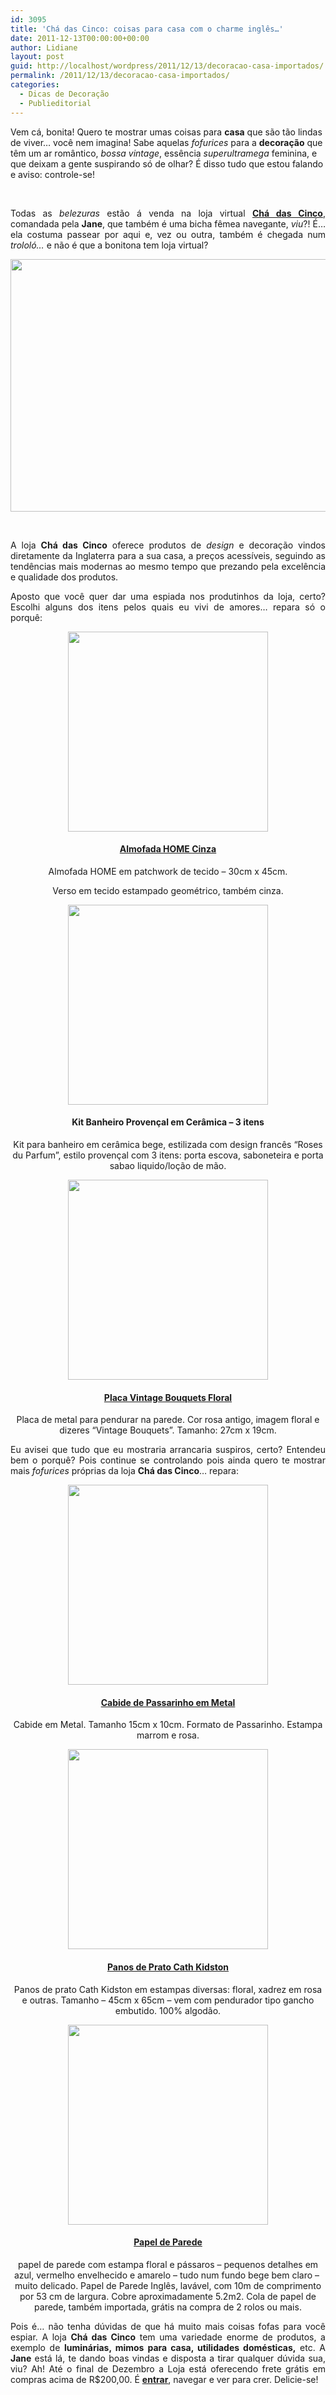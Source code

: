 ```yaml
---
id: 3095
title: 'Chá das Cinco: coisas para casa com o charme inglês…'
date: 2011-12-13T00:00:00+00:00
author: Lidiane
layout: post
guid: http://localhost/wordpress/2011/12/13/decoracao-casa-importados/
permalink: /2011/12/13/decoracao-casa-importados/
categories:
  - Dicas de Decoração
  - Publieditorial
---
```

Vem cá, bonita! Quero te mostrar umas coisas para **casa** que são tão lindas de viver… você nem imagina! Sabe aquelas _fofurices_ para a **decoração** que têm um ar romântico, _bossa vintage_, essência _superultramega_ feminina, e que deixam a gente suspirando só de olhar? É disso tudo que estou falando e aviso: controle-se!

&nbsp;

<p align="justify">
  Todas as <em>belezuras</em> estão á venda na loja virtual <strong><a href="http://www.lojachadascinco.com.br/" target="_blank">Chá das Cinco</a></strong>, comandada pela <strong>Jane</strong>, que também é uma bicha fêmea navegante, <em>viu</em>?! É… ela costuma passear por aqui e, vez ou outra, também é chegada num <em>trololó…</em> e<em> </em>não é que a bonitona tem loja virtual?
</p>

<!--more-->

<p align="center">
  <a href="http://www.trololodemulher.com.br/blog/wp-content/uploads/2011/12/Chá-das-Cinco.jpg"><img class="alignnone size-full wp-image-8323" title="Chá das Cinco" src="http://www.trololodemulher.com.br/blog/wp-content/uploads/2011/12/Chá-das-Cinco.jpg" alt="" width="600" height="404" /></a>
</p>

&nbsp;

<p align="justify">
  A loja <strong>Chá das Cinco</strong> oferece produtos de <em>design</em> e decoração vindos diretamente da Inglaterra para a sua casa, a preços acessíveis, seguindo as tendências mais modernas ao mesmo tempo que prezando pela excelência e qualidade dos produtos.
</p>

<p align="justify">
  Aposto que você quer dar uma espiada nos produtinhos da loja, certo? Escolhi alguns dos itens pelos quais eu vivi de amores… repara só o porquê:
</p>

<p align="center">
  <a href="http://www.trololodemulher.com.br/blog/wp-content/uploads/2011/12/ALMOFADA-HOME-CINZA.jpg"><img class="alignnone size-full wp-image-8321" title="ALMOFADA HOME CINZA" src="http://www.trololodemulher.com.br/blog/wp-content/uploads/2011/12/ALMOFADA-HOME-CINZA.jpg" alt="" width="320" height="320" /></a>
</p>

<h4 align="center">
  <strong><a href="http://www.lojachadascinco.com.br/almofada-home-cinza_119xJM" target="_blank">Almofada HOME Cinza</a></strong>
</h4>

<p align="center">
  Almofada HOME em patchwork de tecido &#8211; 30cm x 45cm.
</p>

<p align="center">
  Verso em tecido estampado geométrico, também cinza.
</p>

<p align="center">
  <a href="http://www.trololodemulher.com.br/blog/wp-content/uploads/2011/12/KIT-BANHEIRO-PROVENCAL-CERAMICA.jpg"><img class="alignnone size-full wp-image-8326" title="KIT BANHEIRO PROVENCAL CERAMICA" src="http://www.trololodemulher.com.br/blog/wp-content/uploads/2011/12/KIT-BANHEIRO-PROVENCAL-CERAMICA.jpg" alt="" width="320" height="320" /></a>
</p>

<h4 align="center">
  <strong>Kit Banheiro Provençal em Cerâmica &#8211; 3 itens</strong>
</h4>

<p align="center">
  Kit para banheiro em cerâmica bege, estilizada com design francês &#8220;Roses du Parfum&#8221;, estilo provençal com 3 itens: porta escova, saboneteira e porta sabao liquido/loção de mão.
</p>

<p align="center">
  <a href="http://www.trololodemulher.com.br/blog/wp-content/uploads/2011/12/PLACA-VINTAGE-BOUQUETS-FLORAL.jpg"><img class="alignnone size-full wp-image-8329" title="PLACA VINTAGE BOUQUETS FLORAL" src="http://www.trololodemulher.com.br/blog/wp-content/uploads/2011/12/PLACA-VINTAGE-BOUQUETS-FLORAL.jpg" alt="" width="320" height="320" /></a>
</p>

<h4 align="center">
  <strong><a href="http://www.lojachadascinco.com.br/placa-vintage-bouquets-floral_56xJM" target="_blank">Placa Vintage Bouquets Floral</a></strong>
</h4>

<p align="center">
  Placa de metal para pendurar na parede. Cor rosa antigo, imagem floral e dizeres “Vintage Bouquets”. Tamanho: 27cm x 19cm.
</p>

<p align="justify">
  Eu avisei que tudo que eu mostraria arrancaria suspiros, certo? Entendeu bem o porquê? Pois continue se controlando pois ainda quero te mostrar mais <em>fofurices </em>próprias da loja <strong>Chá das Cinco</strong>… repara:
</p>

<p align="center">
  <a href="http://www.trololodemulher.com.br/blog/wp-content/uploads/2011/12/CABIDE-PASSARINHO-METAL.jpg"><img class="alignnone size-full wp-image-8322" title="CABIDE PASSARINHO METAL" src="http://www.trololodemulher.com.br/blog/wp-content/uploads/2011/12/CABIDE-PASSARINHO-METAL.jpg" alt="" width="320" height="320" /></a>
</p>

<h4 align="center">
  <strong><a href="http://www.lojachadascinco.com.br/cabide-de-passarinho-em-metal_126xJM" target="_blank">Cabide de Passarinho em Metal</a></strong>
</h4>

<p align="center">
  Cabide em Metal. Tamanho 15cm x 10cm. Formato de Passarinho. Estampa marrom e rosa.
</p>

<p align="center">
  <a href="http://www.trololodemulher.com.br/blog/wp-content/uploads/2011/12/PANOS-DE-PRATO-CATH-KIDSTON.jpg"><img class="alignnone size-full wp-image-8327" title="PANOS DE PRATO CATH KIDSTON" src="http://www.trololodemulher.com.br/blog/wp-content/uploads/2011/12/PANOS-DE-PRATO-CATH-KIDSTON.jpg" alt="" width="320" height="320" /></a>
</p>

<h4 align="center">
  <strong><a href="http://www.lojachadascinco.com.br/panos-de-prato-cath-kidston_120xJM" target="_blank">Panos de Prato Cath Kidston</a></strong>
</h4>

<p align="center">
  Panos de prato Cath Kidston em estampas diversas: floral, xadrez em rosa e outras. Tamanho &#8211; 45cm x 65cm &#8211; vem com pendurador tipo gancho embutido. 100% algodão.
</p>

<p align="center">
  <a href="http://www.trololodemulher.com.br/blog/wp-content/uploads/2011/12/PAPEL-DE-PAREDE.jpg"><img class="alignnone size-full wp-image-8328" title="PAPEL DE PAREDE" src="http://www.trololodemulher.com.br/blog/wp-content/uploads/2011/12/PAPEL-DE-PAREDE.jpg" alt="" width="320" height="320" /></a>
</p>

<h4 align="center">
  <strong><a href="http://www.lojachadascinco.com.br/papel-de-parede_49xJM" target="_blank">Papel de Parede</a></strong>
</h4>

<p align="center">
  papel de parede com estampa floral e pássaros &#8211; pequenos detalhes em azul, vermelho envelhecido e amarelo &#8211; tudo num fundo bege bem claro &#8211;  muito delicado. Papel de Parede Inglês, lavável, com 10m de comprimento por 53 cm de largura. Cobre aproximadamente 5.2m2. Cola de papel de parede, também importada, grátis na compra de 2 rolos ou mais.
</p>

<p align="justify">
  Pois é… não tenha dúvidas de que há muito mais coisas fofas para você espiar. A loja <strong>Chá das Cinco</strong> tem uma variedade enorme de produtos, a exemplo de <strong>luminárias, mimos para casa, utilidades domésticas,</strong> etc. A <strong>Jane</strong> está lá, te dando boas vindas e disposta a tirar qualquer dúvida sua, viu? Ah! Até o final de Dezembro a Loja está oferecendo frete grátis em compras acima de R$200,00. É <strong><a href="http://www.lojachadascinco.com.br/" target="_blank">entrar</a></strong>, navegar e ver para crer. Delicie-se!
</p>